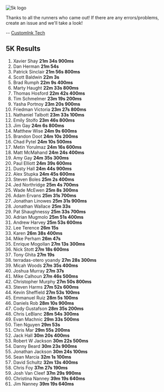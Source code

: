 ![5k logo](https://raw.github.com/customink/rubyconf5k_2013_results/master/RubyConf5k2013.png)

Thanks to all the runners who came out! If there are any errors/problems, create
an issue and we'll take a look!

-- [CustomInk Tech](http://technology.customink.com/)


  5K Results
---------
1. Xavier Shay **21m 34s 900ms**
2. Dan  Herman **21m 54s**
3. Patrick  Sinclair **21m 56s 800ms**
4. Scott  Baldwin **22m 3s**
5. Brad Rumph **22m 9s 400ms**
6. Marty  Haught **22m 33s 800ms**
7. Thomas Hosford **22m 42s 400ms**
8. Tim  Schmelmer **23m 19s 200ms**
9. Yasha  Portnoy **23m 20s 900ms**
10. Friedman  Victoria **23m 27s 800ms**
11. Nathaniel Talbott **23m 33s 100ms**
12. Emily Stolfo **23m 46s 800ms**
13. Jim Gay **24m 6s 800ms**
14. Matthew Wise **24m 9s 600ms**
15. Brandon Doot **24m 10s 200ms**
16. Chad  Pytel **24m 10s 500ms**
17. Metin Yorulmaz **24m 16s 600ms**
18. Matt  McMahand **24m 24s 400ms**
19. Amy Gay **24m 35s 300ms**
20. Paul  Elliott **24m 39s 600ms**
21. Dusty Hall **24m 44s 900ms**
22. Alex  Stupka **24m 45s 600ms**
23. Steven  Boles **25m 2s 400ms**
24. Jed Northridge **25m 4s 700ms**
25. Wade  McEwen **25m 8s 300ms**
26. Adam  Ervans **25m 31s 700ms**
27. Jonathan  Linowes **25m 31s 900ms**
28. Jonathan  Wallace **25m 33s**
29. Pat Shaughnessy **25m 33s 700ms**
30. Adrian  Mugmolo **25m 51s 400ms**
31. Andrew  Harvey **25m 53s 600ms**
32. Lee Terence **26m 15s**
33. Karen  **26m 38s 400ms**
36. Mike  Perham **26m 47s**
37. Enrique Mogollan **27m 13s 300ms**
38. Nick  Stott **27m 18s 600ms**
39. Tony  Ghita **27m 19s**
40. terradas-otero  yoandy **27m 28s 300ms**
41. Micah Woods **27m 35s 400ms**
42. Joshua  Murray **27m 37s**
43. Mike  Calhoun **27m 46s 500ms**
44. Christopher Murphy **27m 50s 800ms**
45. Steven  Harms **27m 52s 600ms**
46. Kevin Sheffield **27m 53s 100ms**
47. Emmanuel  Ruiz **28m 5s 100ms**
48. Daniels Rob **28m 10s 900ms**
49. Cody  Gustafson **28m 35s 200ms**
50. Chris LeBlanc **28m 54s 300ms**
51. Evan  Machnic **29m 33s 500ms**
52. Tien  Nguyen **29m 53s**
53. Chris Mar **29m 55s 200ms**
54. Jack  Hall **30m 20s 400ms**
55. Robert W  Jackson **30m 22s 500ms**
56. Danny Beard **30m 23s 900ms**
57. Jonathan  Jackson **30m 24s 100ms**
58. Sean  Marcia **32m 1s 100ms**
59. David Schultz **32m 13s 400ms**
60. Chris Foy **37m 27s 190ms**
61. Josh  Van Cleef **37m 29s 990ms**
62. Christina Nanney **39m 19s 640ms**
63. Jim Nanney **39m 19s 640ms**
